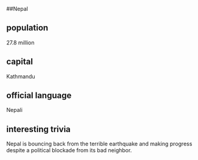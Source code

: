 ##Nepal
## population
27.8 million

## capital
Kathmandu
 
## official language
Nepali

## interesting trivia
Nepal is bouncing back from the terrible earthquake and making progress despite a political blockade from its bad neighbor.



